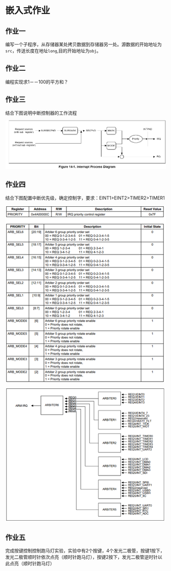 # 嵌入式作业

## 作业一

编写一个子程序，从存储器某处拷贝数据到存储器另一处。源数据的开始地址为`src`，传送长度在地址`long`,目的开始地址为`obj`。

## 作业二

编程实现求1－－100的平方和？

## 作业三

结合下图说明中断控制器的工作流程

![作业三](image/作业三.png)

## 作业四

结合下图配置中断优先级，确定控制字，要求：EINT1>EINT2>TIMER2>TIMER1

![作业四1](image/作业四1.png)

![作业四2](image/作业四2.png)

## 作业五

完成按键控制控制跑马灯实验，实验中有2个按键，4个发光二极管，按键1按下，发光二极管顺时针依次点亮（顺时针跑马灯），按键2按下，发光二极管逆时针以此点亮（顺时针跑马灯）
